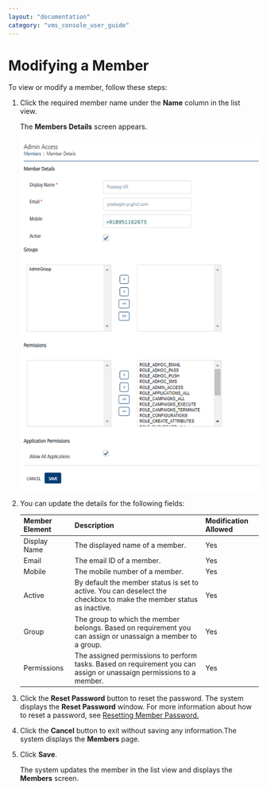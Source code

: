 ```yaml
---
layout: "documentation"
category: "vms_console_user_guide"
---
```

                              


Modifying a Member
==================

To view or modify a member, follow these steps:

1.  Click the required member name under the **Name** column in the list view.
    
    The **Members Details** screen appears.
    
    ![](../Resources/Images/Settings/Admin_Access/Members/modifymemberdetails_530x783.png)
    
2.  You can update the details for the following fields:
    
    | Member Element | Description | Modification Allowed |
    | --- | --- | --- |
    | Display Name | The displayed name of a member. | Yes |
    | Email | The email ID of a member. | Yes |
    | Mobile | The mobile number of a member. | Yes |
    | Active | By default the member status is set to active. You can deselect the checkbox to make the member status as inactive. | Yes |
    | Group | The group to which the member belongs. Based on requirement you can assign or unassaign a member to a group. | Yes |
    | Permissions | The assigned permissions to perform tasks. Based on requirement you can assign or unassaign permissions to a member. | Yes |
    
3.  Click the **Reset Password** button to reset the password. The system displays the **Reset Password** window. For more information about how to reset a password, see [Resetting Member Password.](Resetting_User_Password.html)
4.  Click the **Cancel** button to exit without saving any information.The system displays the **Members** page.
5.  Click **Save**.
    
    The system updates the member in the list view and displays the **Members** screen.
